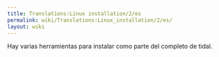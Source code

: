 ```yaml
---
title: Translations:Linux installation/2/es
permalink: wiki/Translations:Linux_installation/2/es/
layout: wiki
---
```


Hay varias herramientas para instalar como parte del completo de tidal.
